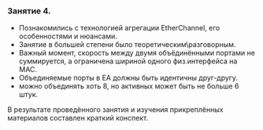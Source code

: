 ### Занятие 4.

* Познакомились с технологией агрегации EtherChannel, его особенностями и нюансами.
* Занятие в большей степени было теоретическим\разговорным.
* Важный момент, скорость между двумя объёдинёнными портами не суммируется, а ограничена шириной одного физ.интерфейса на MAC.
* Объединяемые порты в EA должны быть идентичны друг-другу.
* можно объединять хоть 8, но активных может быть не больше 6 штук.


В результате проведённого занятия и изучения прикреплённых материалов составлен краткий конспект.